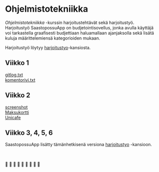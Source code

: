 # Ohjelmistotekniikka

*Ohjelmistotekniikka* -kurssin harjoitustehtävät sekä harjoitustyö.  
Harjoitustyö SaastopossuApp on budjetointisovellus, jonka avulla käyttäjä voi tarkastella graafisesti budjettiaan haluamallaan ajanjaksolla sekä lisätä kuluja määrittelemiensä kategorioiden mukaan.  

Harjoitustyö löytyy [harjoitustyo](https://github.com/skuuu/ot-harjoitustyo/tree/master/harjoitustyo)-kansiosta.

## Viikko 1  
 [gitlog.txt](https://github.com/skuuu/ot-harjoitustyo/blob/master/laskarit/viikko1/gitlog.txt)  
 [komentorivi.txt](https://github.com/skuuu/ot-harjoitustyo/blob/master/laskarit/viikko1/komentorivi.txt)
 <br/>
## Viikko 2  
 [screenshot](https://github.com/skuuu/ot-harjoitustyo/blob/master/laskarit/viikko2/Screenshot%20viikko2.jpg)  
 [Maksukortti](https://github.com/skuuu/ot-harjoitustyo/tree/master/laskarit/viikko2/Maksukortti)  
 [Unicafe](https://github.com/skuuu/ot-harjoitustyo/tree/master/laskarit/viikko2/Unicafe)
 <br/>
 ## Viikko 3, 4, 5, 6  
 SaastopossuApp lisätty tämänhetkisenä versiona [harjoitustyo](https://github.com/skuuu/ot-harjoitustyo/tree/master/harjoitustyo) -kansioon.
 <br/>
 <br/>
 <br/>
 
:sheep: :sheep: :sheep: :sheep: :sheep: :sheep: :sheep: :sheep: 
:sheep:
